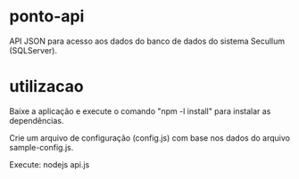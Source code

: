 # ponto-api

API JSON para acesso aos dados do banco de dados do sistema Secullum (SQLServer).

# utilizacao

Baixe a aplicação e execute o comando "npm -l install" para instalar as dependências.

Crie um arquivo de configuração (config.js) com base nos dados do arquivo sample-config.js.

Execute: nodejs api.js
